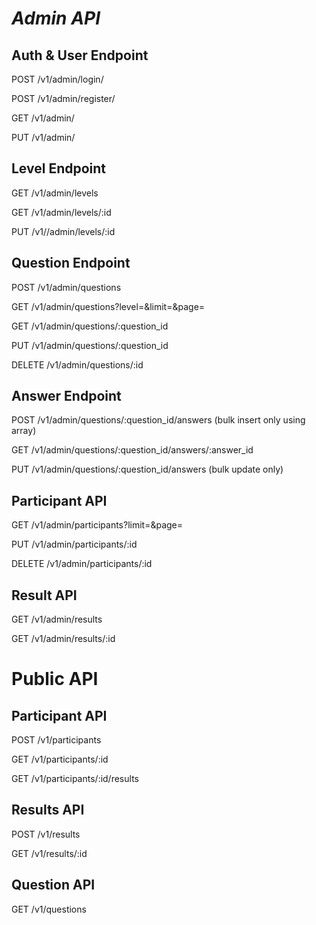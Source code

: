 # _Admin API_

## Auth & User Endpoint

POST /v1/admin/login/

POST /v1/admin/register/

GET /v1/admin/

PUT /v1/admin/

## Level Endpoint

GET /v1/admin/levels

GET /v1/admin/levels/:id

PUT /v1//admin/levels/:id

## Question Endpoint

POST /v1/admin/questions

GET /v1/admin/questions?level=&limit=&page=

GET /v1/admin/questions/:question_id

PUT /v1/admin/questions/:question_id

DELETE /v1/admin/questions/:id

## Answer Endpoint

POST /v1/admin/questions/:question_id/answers (bulk insert only using array)

GET /v1/admin/questions/:question_id/answers/:answer_id

PUT /v1/admin/questions/:question_id/answers (bulk update only)

## Participant API

GET /v1/admin/participants?limit=&page=

PUT /v1/admin/participants/:id

DELETE /v1/admin/participants/:id

## Result API

GET /v1/admin/results

GET /v1/admin/results/:id

# Public API

## Participant API

POST /v1/participants

GET /v1/participants/:id

GET /v1/participants/:id/results

## Results API

POST /v1/results

GET /v1/results/:id

## Question API

GET /v1/questions
